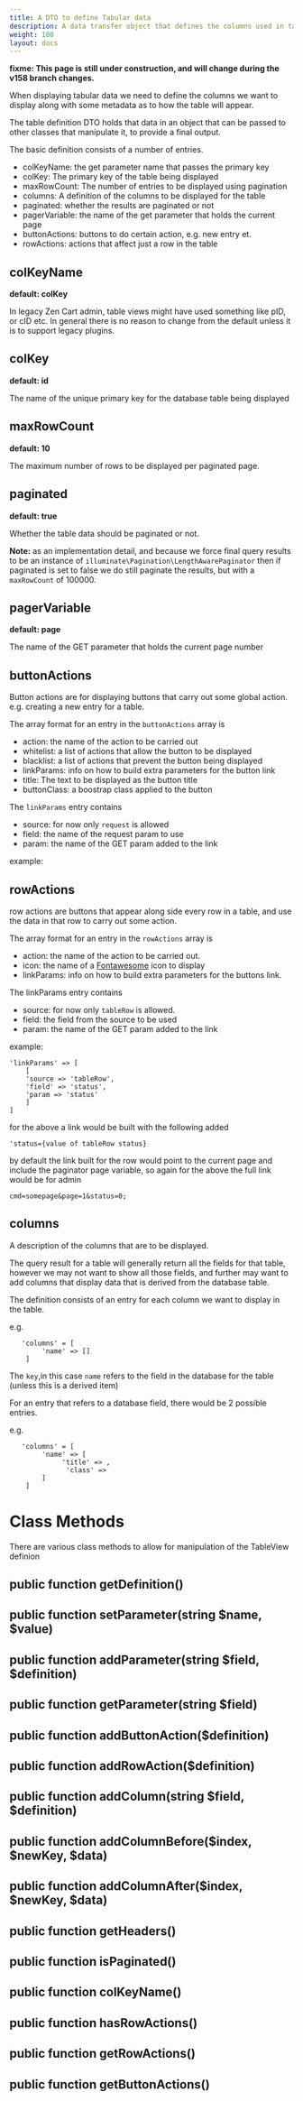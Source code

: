 ```yaml
---
title: A DTO to define Tabular data
description: A data transfer object that defines the columns used in tabular data
weight: 100 
layout: docs
---
```


**fixme: This page is still under construction, and will change during the 
v158 branch changes.**

When displaying tabular data we need to define the columns we want to
display along with some metadata as to how the table will appear.

The table definition DTO holds that data in an object that can be passed
to other classes that manipulate it, to provide a final output.

The basic definition consists of a number of entries.

 - colKeyName: the get parameter name that passes the primary key
 - colKey: The primary key of the table being displayed
 - maxRowCount: The number of entries to be displayed using pagination
 - columns: A definition of the columns to be displayed for the table
 - paginated: whether the results are paginated or not
 - pagerVariable: the name of the get parameter that holds the current page
 - buttonActions: buttons to do certain action, e.g. new entry et.
 - rowActions: actions that affect just a row in the table
 
## colKeyName
 
 **default: colKey**
 
 In legacy Zen Cart admin, table views might have used something like
 pID, or cID etc. In general there is no reason to change from the default
 unless it is to support legacy plugins.
 
## colKey
 
 **default: id**
 
 The name of the unique primary key for the database table being displayed 
 
## maxRowCount
 
 **default: 10**
 
 The maximum number of rows to be displayed per paginated page.
  
## paginated
 
 **default: true**
 
 Whether the table data should be paginated or not.
 
 **Note:** as an implementation detail, and because we force final query results
 to be an instance of `illuminate\Pagination\LengthAwarePaginator` then 
 if paginated is set to false we do still paginate the results, but with a 
 `maxRowCount` of 100000.
 
## pagerVariable
 
 **default: page**
 
 The name of the GET parameter that holds the current page number
 
## buttonActions
 
 Button actions are for displaying buttons that carry out some global action.
 e.g. creating a new entry for a table.
 
 The array format for an entry in the `buttonActions` array is 
 
  - action: the name of the action to be carried out
  - whitelist: a list of actions that allow the button to be displayed
  - blacklist: a list of actions that prevent the button being displayed
  - linkParams: info on how to build extra parameters for the button link
  - title: The text to be displayed as the button title
  - buttonClass: a boostrap class applied to the button
  
  The `linkParams` entry contains
  
  - source: for now only `request` is allowed
  - field: the name of the request param to use
  - param: the name of the GET param added to the link
  
example:   

## rowActions
  
  row actions are buttons that appear along side every row in a table, 
  and use the data in that row to carry out some action.
    
  The array format for an entry in the `rowActions` array is 
  
  - action: the name of the action to be carried out. 
  - icon: the name of a [Fontawesome](/user/template/font_awesome/) icon to display
  - linkParams: info on how to build extra parameters for the 
                buttons link.
                
  The linkParams entry contains 
  
  - source: for now only `tableRow` is allowed.
  - field: the field from the source to be used
  - param: the name of the GET param added to the link
  
example:

    'linkParams' => [
        [
        'source => 'tableRow',
        'field' => 'status',
        'param => 'status'
        ]
    ]
    
for the above a link would be built with the following added

    'status={value of tableRow status}
    
by default the link built for the row would point to the current page and 
include the paginator page variable, so again for the above the full link
would be for admin

    cmd=somepage&page=1&status=0;
    
## columns
  
A description of the columns that are to be displayed.

The query result for a table will generally return all the fields for
that table, however we may not want to show all those fields, and further
may want to add columns that display data that is derived from the database
table. 

The definition consists of an entry for each column we want to display in the table.

e.g. 

```
   'columns' = [
        'name' => []
    ]
```
  
The `key`,in this case `name` refers to the field in the database for the 
table (unless this is a derived item)

For an entry that refers to a database field, there would be 2 possible entries.

e.g. 

```
   'columns' = [
        'name' => [
             'title' => ,
              'class' => 
        ]
    ]
```

# Class Methods

There are various class methods to allow for manipulation of the TableView definion

## public function getDefinition()

## public function setParameter(string $name, $value)

## public function addParameter(string $field, $definition)

## public function getParameter(string $field)

## public function addButtonAction($definition)

## public function addRowAction($definition)

## public function addColumn(string $field, $definition)

## public function addColumnBefore($index, $newKey, $data)

## public function addColumnAfter($index, $newKey, $data)

## public function getHeaders()

## public function isPaginated()

## public function colKeyName()

## public function hasRowActions()

## public function getRowActions()

## public function getButtonActions()


